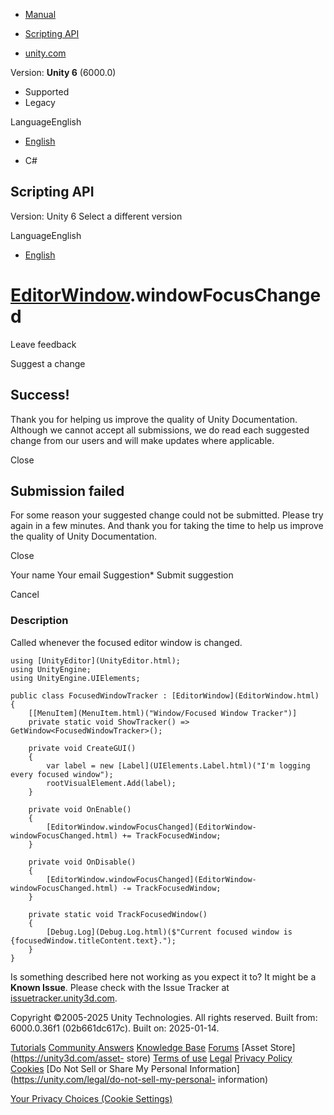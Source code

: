 [ ]()

  * [Manual](../Manual/index.html)
  * [Scripting API](../ScriptReference/index.html)

  * [unity.com](https://unity.com/)

Version: **Unity 6** (6000.0)

  * Supported
  * Legacy

LanguageEnglish

  * [English]()

  * C#

[ ](https://docs.unity3d.com)

## Scripting API

Version: Unity 6 Select a different version

LanguageEnglish

  * [English]()

#  [EditorWindow](EditorWindow.html).windowFocusChanged

Leave feedback

Suggest a change

## Success!

Thank you for helping us improve the quality of Unity Documentation. Although
we cannot accept all submissions, we do read each suggested change from our
users and will make updates where applicable.

Close

## Submission failed

For some reason your suggested change could not be submitted. Please <a>try
again</a> in a few minutes. And thank you for taking the time to help us
improve the quality of Unity Documentation.

Close

Your name Your email Suggestion* Submit suggestion

Cancel

[ ]()

### Description

Called whenever the focused editor window is changed.

    
    
    using [UnityEditor](UnityEditor.html);
    using UnityEngine;
    using UnityEngine.UIElements;
    
    public class FocusedWindowTracker : [EditorWindow](EditorWindow.html)
    {
        [[MenuItem](MenuItem.html)("Window/Focused Window Tracker")]
        private static void ShowTracker() => GetWindow<FocusedWindowTracker>();
    
        private void CreateGUI()
        {
            var label = new [Label](UIElements.Label.html)("I'm logging every focused window");
            rootVisualElement.Add(label);
        }
    
        private void OnEnable()
        {
            [EditorWindow.windowFocusChanged](EditorWindow-windowFocusChanged.html) += TrackFocusedWindow;
        }
    
        private void OnDisable()
        {
            [EditorWindow.windowFocusChanged](EditorWindow-windowFocusChanged.html) -= TrackFocusedWindow;
        }
    
        private static void TrackFocusedWindow()
        {
            [Debug.Log](Debug.Log.html)($"Current focused window is {focusedWindow.titleContent.text}.");
        }
    }
    

Is something described here not working as you expect it to? It might be a
**Known Issue**. Please check with the Issue Tracker at
[issuetracker.unity3d.com](https://issuetracker.unity3d.com).

Copyright ©2005-2025 Unity Technologies. All rights reserved. Built from:
6000.0.36f1 (02b661dc617c). Built on: 2025-01-14.

[Tutorials](https://unity3d.com/learn) [Community
Answers](https://answers.unity3d.com) [Knowledge
Base](https://support.unity3d.com/hc/en-us)
[Forums](https://forum.unity3d.com) [Asset Store](https://unity3d.com/asset-
store) [Terms of use](https://docs.unity3d.com/Manual/TermsOfUse.html)
[Legal](https://unity.com/legal) [Privacy
Policy](https://unity.com/legal/privacy-policy)
[Cookies](https://unity.com/legal/cookie-policy) [Do Not Sell or Share My
Personal Information](https://unity.com/legal/do-not-sell-my-personal-
information)

[Your Privacy Choices (Cookie Settings)](javascript:void\(0\);)

